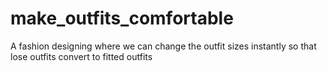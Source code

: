 # make_outfits_comfortable
A fashion designing where we can change the outfit sizes instantly so that lose outfits convert to fitted outfits
